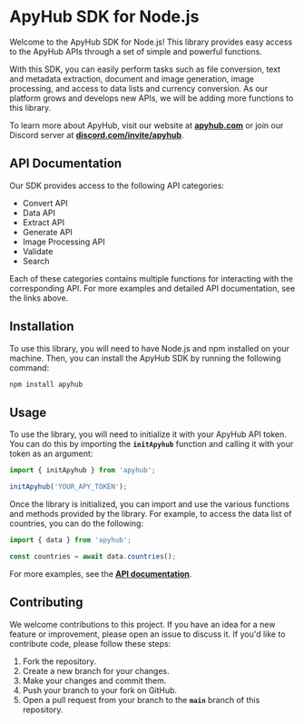 # ApyHub SDK for Node.js

Welcome to the ApyHub SDK for Node.js! This library provides easy access to the ApyHub APIs through a set of simple and powerful functions.

With this SDK, you can easily perform tasks such as file conversion, text and metadata extraction, document and image generation, image processing, and access to data lists and currency conversion. As our platform grows and develops new APIs, we will be adding more functions to this library.

To learn more about ApyHub, visit our website at **[apyhub.com](https://www.apyhub.com/)** or join our Discord server at [**discord.com/invite/apyhub**](https://discord.gg/JZagJJcw6F).

## **API Documentation**

Our SDK provides access to the following API categories:

- Convert API
- Data API
- Extract API
- Generate API
- Image Processing API
- Validate
- Search

Each of these categories contains multiple functions for interacting with the corresponding API. For more examples and detailed API documentation, see the links above.

## **Installation**

To use this library, you will need to have Node.js and npm installed on your machine. Then, you can install the ApyHub SDK by running the following command:

```bash
npm install apyhub
```

## **Usage**

To use the library, you will need to initialize it with your ApyHub API token. You can do this by importing the **`initApyhub`** function and calling it with your token as an argument:

```jsx
import { initApyhub } from 'apyhub';

initApyhub('YOUR_APY_TOKEN');
```

Once the library is initialized, you can import and use the various functions and methods provided by the library. For example, to access the data list of countries, you can do the following:

```jsx
import { data } from 'apyhub';

const countries = await data.countries();
```

For more examples, see the **[API documentation](https://docs.apyhub.com/)**.

## **Contributing**

We welcome contributions to this project. If you have an idea for a new feature or improvement, please open an issue to discuss it. If you'd like to contribute code, please follow these steps:

1. Fork the repository.
2. Create a new branch for your changes.
3. Make your changes and commit them.
4. Push your branch to your fork on GitHub.
5. Open a pull request from your branch to the **`main`** branch of this repository.